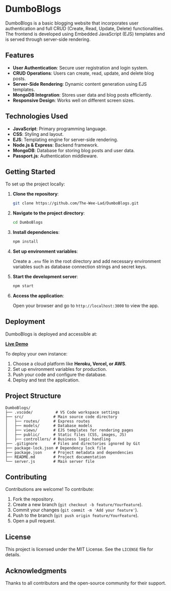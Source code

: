 # DumboBlogs

DumboBlogs is a basic blogging website that incorporates user authentication and full CRUD (Create, Read, Update, Delete) functionalities. The frontend is developed using Embedded JavaScript (EJS) templates and is served through server-side rendering.

## Features

- **User Authentication**: Secure user registration and login system.
- **CRUD Operations**: Users can create, read, update, and delete blog posts.
- **Server-Side Rendering**: Dynamic content generation using EJS templates.
- **MongoDB Integration**: Stores user data and blog posts efficiently.
- **Responsive Design**: Works well on different screen sizes.

## Technologies Used

- **JavaScript**: Primary programming language.
- **CSS**: Styling and layout.
- **EJS**: Templating engine for server-side rendering.
- **Node.js & Express**: Backend framework.
- **MongoDB**: Database for storing blog posts and user data.
- **Passport.js**: Authentication middleware.

## Getting Started

To set up the project locally:

1. **Clone the repository**:

   ```bash
   git clone https://github.com/The-Wee-Lad/DumboBlogs.git
   ```

2. **Navigate to the project directory**:

   ```bash
   cd DumboBlogs
   ```

3. **Install dependencies**:

   ```bash
   npm install
   ```

4. **Set up environment variables**:

   Create a `.env` file in the root directory and add necessary environment variables such as database connection strings and secret keys.

5. **Start the development server**:

   ```bash
   npm start
   ```

6. **Access the application**:

   Open your browser and go to `http://localhost:3000` to view the app.

## Deployment

DumboBlogs is deployed and accessible at:

**[Live Demo](https://dumboblogs.onrender.com/api/v1/home?page=1)**

To deploy your own instance:

1. Choose a cloud platform like **Heroku, Vercel, or AWS**.
2. Set up environment variables for production.
3. Push your code and configure the database.
4. Deploy and test the application.

## Project Structure

```
DumboBlogs/
├── .vscode/          # VS Code workspace settings
├── src/             # Main source code directory
│   ├── routes/      # Express routes
│   ├── models/      # Database models
│   ├── views/       # EJS templates for rendering pages
│   ├── public/      # Static files (CSS, images, JS)
│   ├── controllers/ # Business logic handling
├── .gitignore       # Files and directories ignored by Git
├── package-lock.json # Dependency lock file
├── package.json     # Project metadata and dependencies
├── README.md        # Project documentation
└── server.js        # Main server file
```

## Contributing

Contributions are welcome! To contribute:

1. Fork the repository.
2. Create a new branch (`git checkout -b feature/YourFeature`).
3. Commit your changes (`git commit -m 'Add your feature'`).
4. Push to the branch (`git push origin feature/YourFeature`).
5. Open a pull request.

## License

This project is licensed under the MIT License. See the `LICENSE` file for details.

## Acknowledgments

Thanks to all contributors and the open-source community for their support.
